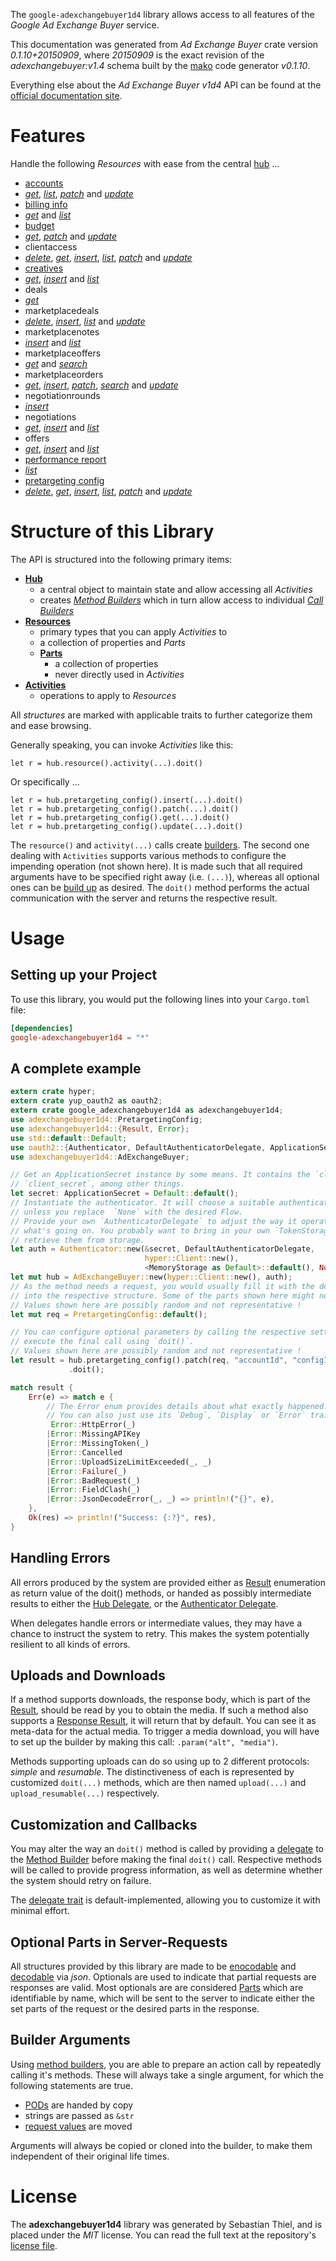 <!---
DO NOT EDIT !
This file was generated automatically from 'src/mako/api/README.md.mako'
DO NOT EDIT !
-->
The `google-adexchangebuyer1d4` library allows access to all features of the *Google Ad Exchange Buyer* service.

This documentation was generated from *Ad Exchange Buyer* crate version *0.1.10+20150909*, where *20150909* is the exact revision of the *adexchangebuyer:v1.4* schema built by the [mako](http://www.makotemplates.org/) code generator *v0.1.10*.

Everything else about the *Ad Exchange Buyer* *v1d4* API can be found at the
[official documentation site](https://developers.google.com/ad-exchange/buyer-rest).
# Features

Handle the following *Resources* with ease from the central [hub](http://byron.github.io/google-apis-rs/google_adexchangebuyer1d4/struct.AdExchangeBuyer.html) ... 

* [accounts](http://byron.github.io/google-apis-rs/google_adexchangebuyer1d4/struct.Account.html)
 * [*get*](http://byron.github.io/google-apis-rs/google_adexchangebuyer1d4/struct.AccountGetCall.html), [*list*](http://byron.github.io/google-apis-rs/google_adexchangebuyer1d4/struct.AccountListCall.html), [*patch*](http://byron.github.io/google-apis-rs/google_adexchangebuyer1d4/struct.AccountPatchCall.html) and [*update*](http://byron.github.io/google-apis-rs/google_adexchangebuyer1d4/struct.AccountUpdateCall.html)
* [billing info](http://byron.github.io/google-apis-rs/google_adexchangebuyer1d4/struct.BillingInfo.html)
 * [*get*](http://byron.github.io/google-apis-rs/google_adexchangebuyer1d4/struct.BillingInfoGetCall.html) and [*list*](http://byron.github.io/google-apis-rs/google_adexchangebuyer1d4/struct.BillingInfoListCall.html)
* [budget](http://byron.github.io/google-apis-rs/google_adexchangebuyer1d4/struct.Budget.html)
 * [*get*](http://byron.github.io/google-apis-rs/google_adexchangebuyer1d4/struct.BudgetGetCall.html), [*patch*](http://byron.github.io/google-apis-rs/google_adexchangebuyer1d4/struct.BudgetPatchCall.html) and [*update*](http://byron.github.io/google-apis-rs/google_adexchangebuyer1d4/struct.BudgetUpdateCall.html)
* clientaccess
 * [*delete*](http://byron.github.io/google-apis-rs/google_adexchangebuyer1d4/struct.ClientaccesDeleteCall.html), [*get*](http://byron.github.io/google-apis-rs/google_adexchangebuyer1d4/struct.ClientaccesGetCall.html), [*insert*](http://byron.github.io/google-apis-rs/google_adexchangebuyer1d4/struct.ClientaccesInsertCall.html), [*list*](http://byron.github.io/google-apis-rs/google_adexchangebuyer1d4/struct.ClientaccesListCall.html), [*patch*](http://byron.github.io/google-apis-rs/google_adexchangebuyer1d4/struct.ClientaccesPatchCall.html) and [*update*](http://byron.github.io/google-apis-rs/google_adexchangebuyer1d4/struct.ClientaccesUpdateCall.html)
* [creatives](http://byron.github.io/google-apis-rs/google_adexchangebuyer1d4/struct.Creative.html)
 * [*get*](http://byron.github.io/google-apis-rs/google_adexchangebuyer1d4/struct.CreativeGetCall.html), [*insert*](http://byron.github.io/google-apis-rs/google_adexchangebuyer1d4/struct.CreativeInsertCall.html) and [*list*](http://byron.github.io/google-apis-rs/google_adexchangebuyer1d4/struct.CreativeListCall.html)
* deals
 * [*get*](http://byron.github.io/google-apis-rs/google_adexchangebuyer1d4/struct.DealGetCall.html)
* marketplacedeals
 * [*delete*](http://byron.github.io/google-apis-rs/google_adexchangebuyer1d4/struct.MarketplacedealDeleteCall.html), [*insert*](http://byron.github.io/google-apis-rs/google_adexchangebuyer1d4/struct.MarketplacedealInsertCall.html), [*list*](http://byron.github.io/google-apis-rs/google_adexchangebuyer1d4/struct.MarketplacedealListCall.html) and [*update*](http://byron.github.io/google-apis-rs/google_adexchangebuyer1d4/struct.MarketplacedealUpdateCall.html)
* marketplacenotes
 * [*insert*](http://byron.github.io/google-apis-rs/google_adexchangebuyer1d4/struct.MarketplacenoteInsertCall.html) and [*list*](http://byron.github.io/google-apis-rs/google_adexchangebuyer1d4/struct.MarketplacenoteListCall.html)
* marketplaceoffers
 * [*get*](http://byron.github.io/google-apis-rs/google_adexchangebuyer1d4/struct.MarketplaceofferGetCall.html) and [*search*](http://byron.github.io/google-apis-rs/google_adexchangebuyer1d4/struct.MarketplaceofferSearchCall.html)
* marketplaceorders
 * [*get*](http://byron.github.io/google-apis-rs/google_adexchangebuyer1d4/struct.MarketplaceorderGetCall.html), [*insert*](http://byron.github.io/google-apis-rs/google_adexchangebuyer1d4/struct.MarketplaceorderInsertCall.html), [*patch*](http://byron.github.io/google-apis-rs/google_adexchangebuyer1d4/struct.MarketplaceorderPatchCall.html), [*search*](http://byron.github.io/google-apis-rs/google_adexchangebuyer1d4/struct.MarketplaceorderSearchCall.html) and [*update*](http://byron.github.io/google-apis-rs/google_adexchangebuyer1d4/struct.MarketplaceorderUpdateCall.html)
* negotiationrounds
 * [*insert*](http://byron.github.io/google-apis-rs/google_adexchangebuyer1d4/struct.NegotiationroundInsertCall.html)
* negotiations
 * [*get*](http://byron.github.io/google-apis-rs/google_adexchangebuyer1d4/struct.NegotiationGetCall.html), [*insert*](http://byron.github.io/google-apis-rs/google_adexchangebuyer1d4/struct.NegotiationInsertCall.html) and [*list*](http://byron.github.io/google-apis-rs/google_adexchangebuyer1d4/struct.NegotiationListCall.html)
* offers
 * [*get*](http://byron.github.io/google-apis-rs/google_adexchangebuyer1d4/struct.OfferGetCall.html), [*insert*](http://byron.github.io/google-apis-rs/google_adexchangebuyer1d4/struct.OfferInsertCall.html) and [*list*](http://byron.github.io/google-apis-rs/google_adexchangebuyer1d4/struct.OfferListCall.html)
* [performance report](http://byron.github.io/google-apis-rs/google_adexchangebuyer1d4/struct.PerformanceReport.html)
 * [*list*](http://byron.github.io/google-apis-rs/google_adexchangebuyer1d4/struct.PerformanceReportListCall.html)
* [pretargeting config](http://byron.github.io/google-apis-rs/google_adexchangebuyer1d4/struct.PretargetingConfig.html)
 * [*delete*](http://byron.github.io/google-apis-rs/google_adexchangebuyer1d4/struct.PretargetingConfigDeleteCall.html), [*get*](http://byron.github.io/google-apis-rs/google_adexchangebuyer1d4/struct.PretargetingConfigGetCall.html), [*insert*](http://byron.github.io/google-apis-rs/google_adexchangebuyer1d4/struct.PretargetingConfigInsertCall.html), [*list*](http://byron.github.io/google-apis-rs/google_adexchangebuyer1d4/struct.PretargetingConfigListCall.html), [*patch*](http://byron.github.io/google-apis-rs/google_adexchangebuyer1d4/struct.PretargetingConfigPatchCall.html) and [*update*](http://byron.github.io/google-apis-rs/google_adexchangebuyer1d4/struct.PretargetingConfigUpdateCall.html)




# Structure of this Library

The API is structured into the following primary items:

* **[Hub](http://byron.github.io/google-apis-rs/google_adexchangebuyer1d4/struct.AdExchangeBuyer.html)**
    * a central object to maintain state and allow accessing all *Activities*
    * creates [*Method Builders*](http://byron.github.io/google-apis-rs/google_adexchangebuyer1d4/trait.MethodsBuilder.html) which in turn
      allow access to individual [*Call Builders*](http://byron.github.io/google-apis-rs/google_adexchangebuyer1d4/trait.CallBuilder.html)
* **[Resources](http://byron.github.io/google-apis-rs/google_adexchangebuyer1d4/trait.Resource.html)**
    * primary types that you can apply *Activities* to
    * a collection of properties and *Parts*
    * **[Parts](http://byron.github.io/google-apis-rs/google_adexchangebuyer1d4/trait.Part.html)**
        * a collection of properties
        * never directly used in *Activities*
* **[Activities](http://byron.github.io/google-apis-rs/google_adexchangebuyer1d4/trait.CallBuilder.html)**
    * operations to apply to *Resources*

All *structures* are marked with applicable traits to further categorize them and ease browsing.

Generally speaking, you can invoke *Activities* like this:

```Rust,ignore
let r = hub.resource().activity(...).doit()
```

Or specifically ...

```ignore
let r = hub.pretargeting_config().insert(...).doit()
let r = hub.pretargeting_config().patch(...).doit()
let r = hub.pretargeting_config().get(...).doit()
let r = hub.pretargeting_config().update(...).doit()
```

The `resource()` and `activity(...)` calls create [builders][builder-pattern]. The second one dealing with `Activities` 
supports various methods to configure the impending operation (not shown here). It is made such that all required arguments have to be 
specified right away (i.e. `(...)`), whereas all optional ones can be [build up][builder-pattern] as desired.
The `doit()` method performs the actual communication with the server and returns the respective result.

# Usage

## Setting up your Project

To use this library, you would put the following lines into your `Cargo.toml` file:

```toml
[dependencies]
google-adexchangebuyer1d4 = "*"
```

## A complete example

```Rust
extern crate hyper;
extern crate yup_oauth2 as oauth2;
extern crate google_adexchangebuyer1d4 as adexchangebuyer1d4;
use adexchangebuyer1d4::PretargetingConfig;
use adexchangebuyer1d4::{Result, Error};
use std::default::Default;
use oauth2::{Authenticator, DefaultAuthenticatorDelegate, ApplicationSecret, MemoryStorage};
use adexchangebuyer1d4::AdExchangeBuyer;

// Get an ApplicationSecret instance by some means. It contains the `client_id` and 
// `client_secret`, among other things.
let secret: ApplicationSecret = Default::default();
// Instantiate the authenticator. It will choose a suitable authentication flow for you, 
// unless you replace  `None` with the desired Flow.
// Provide your own `AuthenticatorDelegate` to adjust the way it operates and get feedback about 
// what's going on. You probably want to bring in your own `TokenStorage` to persist tokens and
// retrieve them from storage.
let auth = Authenticator::new(&secret, DefaultAuthenticatorDelegate,
                              hyper::Client::new(),
                              <MemoryStorage as Default>::default(), None);
let mut hub = AdExchangeBuyer::new(hyper::Client::new(), auth);
// As the method needs a request, you would usually fill it with the desired information
// into the respective structure. Some of the parts shown here might not be applicable !
// Values shown here are possibly random and not representative !
let mut req = PretargetingConfig::default();

// You can configure optional parameters by calling the respective setters at will, and
// execute the final call using `doit()`.
// Values shown here are possibly random and not representative !
let result = hub.pretargeting_config().patch(req, "accountId", "configId")
             .doit();

match result {
    Err(e) => match e {
        // The Error enum provides details about what exactly happened.
        // You can also just use its `Debug`, `Display` or `Error` traits
         Error::HttpError(_)
        |Error::MissingAPIKey
        |Error::MissingToken(_)
        |Error::Cancelled
        |Error::UploadSizeLimitExceeded(_, _)
        |Error::Failure(_)
        |Error::BadRequest(_)
        |Error::FieldClash(_)
        |Error::JsonDecodeError(_, _) => println!("{}", e),
    },
    Ok(res) => println!("Success: {:?}", res),
}

```
## Handling Errors

All errors produced by the system are provided either as [Result](http://byron.github.io/google-apis-rs/google_adexchangebuyer1d4/enum.Result.html) enumeration as return value of 
the doit() methods, or handed as possibly intermediate results to either the 
[Hub Delegate](http://byron.github.io/google-apis-rs/google_adexchangebuyer1d4/trait.Delegate.html), or the [Authenticator Delegate](http://byron.github.io/google-apis-rs/google_adexchangebuyer1d4/../yup-oauth2/trait.AuthenticatorDelegate.html).

When delegates handle errors or intermediate values, they may have a chance to instruct the system to retry. This 
makes the system potentially resilient to all kinds of errors.

## Uploads and Downloads
If a method supports downloads, the response body, which is part of the [Result](http://byron.github.io/google-apis-rs/google_adexchangebuyer1d4/enum.Result.html), should be
read by you to obtain the media.
If such a method also supports a [Response Result](http://byron.github.io/google-apis-rs/google_adexchangebuyer1d4/trait.ResponseResult.html), it will return that by default.
You can see it as meta-data for the actual media. To trigger a media download, you will have to set up the builder by making
this call: `.param("alt", "media")`.

Methods supporting uploads can do so using up to 2 different protocols: 
*simple* and *resumable*. The distinctiveness of each is represented by customized 
`doit(...)` methods, which are then named `upload(...)` and `upload_resumable(...)` respectively.

## Customization and Callbacks

You may alter the way an `doit()` method is called by providing a [delegate](http://byron.github.io/google-apis-rs/google_adexchangebuyer1d4/trait.Delegate.html) to the 
[Method Builder](http://byron.github.io/google-apis-rs/google_adexchangebuyer1d4/trait.CallBuilder.html) before making the final `doit()` call. 
Respective methods will be called to provide progress information, as well as determine whether the system should 
retry on failure.

The [delegate trait](http://byron.github.io/google-apis-rs/google_adexchangebuyer1d4/trait.Delegate.html) is default-implemented, allowing you to customize it with minimal effort.

## Optional Parts in Server-Requests

All structures provided by this library are made to be [enocodable](http://byron.github.io/google-apis-rs/google_adexchangebuyer1d4/trait.RequestValue.html) and 
[decodable](http://byron.github.io/google-apis-rs/google_adexchangebuyer1d4/trait.ResponseResult.html) via *json*. Optionals are used to indicate that partial requests are responses 
are valid.
Most optionals are are considered [Parts](http://byron.github.io/google-apis-rs/google_adexchangebuyer1d4/trait.Part.html) which are identifiable by name, which will be sent to 
the server to indicate either the set parts of the request or the desired parts in the response.

## Builder Arguments

Using [method builders](http://byron.github.io/google-apis-rs/google_adexchangebuyer1d4/trait.CallBuilder.html), you are able to prepare an action call by repeatedly calling it's methods.
These will always take a single argument, for which the following statements are true.

* [PODs][wiki-pod] are handed by copy
* strings are passed as `&str`
* [request values](http://byron.github.io/google-apis-rs/google_adexchangebuyer1d4/trait.RequestValue.html) are moved

Arguments will always be copied or cloned into the builder, to make them independent of their original life times.

[wiki-pod]: http://en.wikipedia.org/wiki/Plain_old_data_structure
[builder-pattern]: http://en.wikipedia.org/wiki/Builder_pattern
[google-go-api]: https://github.com/google/google-api-go-client

# License
The **adexchangebuyer1d4** library was generated by Sebastian Thiel, and is placed 
under the *MIT* license.
You can read the full text at the repository's [license file][repo-license].

[repo-license]: https://github.com/Byron/google-apis-rs/LICENSE.md
